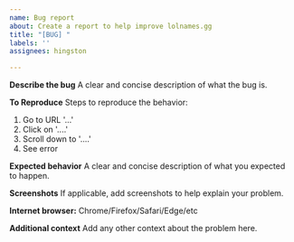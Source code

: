 ```yaml
---
name: Bug report
about: Create a report to help improve lolnames.gg
title: "[BUG] "
labels: ''
assignees: hingston

---
```


**Describe the bug**
A clear and concise description of what the bug is.

**To Reproduce**
Steps to reproduce the behavior:
1. Go to URL '...'
2. Click on '....'
3. Scroll down to '....'
4. See error

**Expected behavior**
A clear and concise description of what you expected to happen.

**Screenshots**
If applicable, add screenshots to help explain your problem.

**Internet browser:**
Chrome/Firefox/Safari/Edge/etc

**Additional context**
Add any other context about the problem here.
